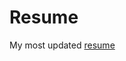 # Resume

My most updated [resume](https://github.com/piepiepies/resume/blob/main/rui_zhu%20021025.pdf)
